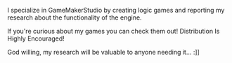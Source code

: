 I specialize in GameMakerStudio by creating logic games and reporting
my research about the functionality of the engine.

  If you're curious about my games you can check them out!
    Distribution Is Highly Encouraged!

  God willing, my research will be valuable to anyone
  needing it... :]]
